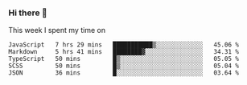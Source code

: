### Hi there 👋

<!--
**qiruohan/qiruohan** is a ✨ _special_ ✨ repository because its `README.md` (this file) appears on your GitHub profile.

Here are some ideas to get you started:

- 🔭 I’m currently working on ...
- 🌱 I’m currently learning ...
- 👯 I’m looking to collaborate on ...
- 🤔 I’m looking for help with ...
- 💬 Ask me about ...
- 📫 How to reach me: ...
- 😄 Pronouns: ...
- ⚡ Fun fact: ...
-->

This week I spent my time on 
<!--START_SECTION:waka-->
```text
JavaScript   7 hrs 29 mins   ███████████▒░░░░░░░░░░░░░   45.06 % 
Markdown     5 hrs 41 mins   ████████▓░░░░░░░░░░░░░░░░   34.31 % 
TypeScript   50 mins         █▒░░░░░░░░░░░░░░░░░░░░░░░   05.05 % 
SCSS         50 mins         █▒░░░░░░░░░░░░░░░░░░░░░░░   05.04 % 
JSON         36 mins         █░░░░░░░░░░░░░░░░░░░░░░░░   03.64 % 
```
<!--END_SECTION:waka-->
